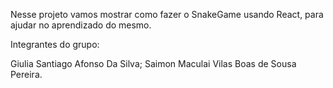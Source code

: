 Nesse projeto vamos mostrar como fazer o SnakeGame usando React, para ajudar no aprendizado do mesmo.

Integrantes do grupo:

Giulia Santiago Afonso Da Silva; Saimon Maculai Vilas Boas de Sousa Pereira.
